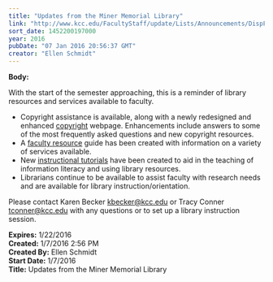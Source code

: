 ```yaml
---
title: "Updates from the Miner Memorial Library"
link: "http://www.kcc.edu/FacultyStaff/update/Lists/Announcements/DispForm.aspx?ID=2127"
sort_date: 1452200197000
year: 2016
pubDate: "07 Jan 2016 20:56:37 GMT"
creator: "Ellen Schmidt"
---
```


<div><b>Body:</b> <div class="ExternalClassB88BB13E72714B8FB83E6D10F770A34C"><p>​With the start of the semester approaching, this is a reminder of library resources and services available to faculty.</p>
<ul><li>Copyright assistance is available, along with a newly redesigned and enhanced <a href="/FacultyStaff/copyright/Pages/default.aspx">copyright</a> webpage. Enhancements include answers to some of the most frequently asked questions and new copyright resources.</li>
<li>A <a href="http://kcc.libguides.com/facultyservices">faculty resource</a> guide has been created with information on a variety of services available.</li>
<li>New <a href="http://kcc.libguides.com/tutorials">instructional tutorials</a> have been created to aid in the teaching of information literacy and using library resources. </li>
<li>Librarians continue to be available to assist faculty with research needs and are available for library instruction/orientation.</li></ul>
<p>Please contact Karen Becker <a href="mailto:kbecker@kcc.edu">kbecker@kcc.edu</a> or Tracy Conner <a href="mailto:tconner@kcc.edu">tconner@kcc.edu</a> with any questions or to set up a library instruction session.</p></div></div>
<div><b>Expires:</b> 1/22/2016</div>
<div><b>Created:</b> 1/7/2016 2:56 PM</div>
<div><b>Created By:</b> Ellen Schmidt</div>
<div><b>Start Date:</b> 1/7/2016</div>
<div><b>Title:</b> Updates from the Miner Memorial Library</div>
